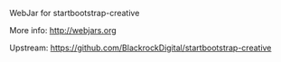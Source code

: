 WebJar for startbootstrap-creative

More info: http://webjars.org

Upstream: https://github.com/BlackrockDigital/startbootstrap-creative
